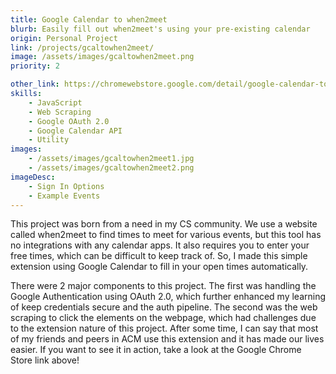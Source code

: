 ```yaml
---
title: Google Calendar to when2meet
blurb: Easily fill out when2meet's using your pre-existing calendar
origin: Personal Project
link: /projects/gcaltowhen2meet/
image: /assets/images/gcaltowhen2meet.png
priority: 2

other_link: https://chromewebstore.google.com/detail/google-calendar-to-when2m/kgplhfjcpgbnomnjbmeanljfgomihogf
skills:
    - JavaScript
    - Web Scraping
    - Google OAuth 2.0
    - Google Calendar API
    - Utility
images:
    - /assets/images/gcaltowhen2meet1.jpg
    - /assets/images/gcaltowhen2meet2.png
imageDesc:
    - Sign In Options
    - Example Events
---
```


This project was born from a need in my CS community. We use a website called when2meet to find times to meet for various events, but this tool has no integrations with any calendar apps. It also requires you to enter your free times, which can be difficult to keep track of. So, I made this simple extension using Google Calendar to fill in your open times automatically.

There were 2 major components to this project. The first was handling the Google Authentication using OAuth 2.0, which further enhanced my learning of keep credentials secure and the auth pipeline. The second was the web scraping to click the elements on the webpage, which had challenges due to the extension nature of this project. After some time, I can say that most of my friends and peers in ACM use this extension and it has made our lives easier. If you want to see it in action, take a look at the Google Chrome Store link above!